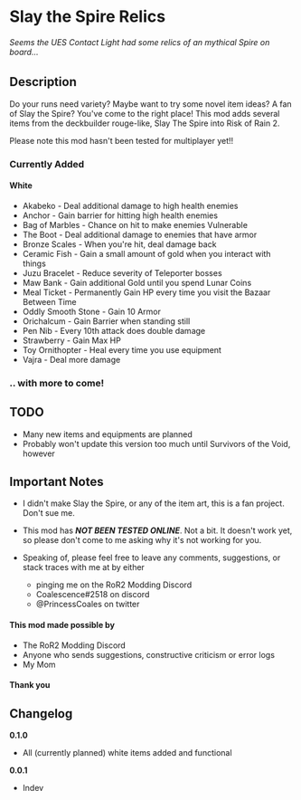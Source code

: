 # Slay the Spire Relics
###### Seems the UES Contact Light had some relics of an mythical Spire on board...
## Description

Do your runs need variety? Maybe want to try some novel item ideas? A fan of Slay the Spire? You've come to the right place! This mod adds several items from the deckbuilder rouge-like, Slay The Spire into Risk of Rain 2.

Please note this mod hasn't been tested for multiplayer yet!!

### Currently Added
#### White
* Akabeko - Deal additional damage to high health enemies
* Anchor - Gain barrier for hitting high health enemies
* Bag of Marbles - Chance on hit to make enemies Vulnerable
* The Boot - Deal additional damage to enemies that have armor
* Bronze Scales - When you're hit, deal damage back
* Ceramic Fish - Gain a small amount of gold when you interact with things
* Juzu Bracelet - Reduce severity of Teleporter bosses
* Maw Bank - Gain additional Gold until you spend Lunar Coins
* Meal Ticket - Permanently Gain HP every time you visit the Bazaar Between Time
* Oddly Smooth Stone - Gain 10 Armor
* Orichalcum - Gain Barrier when standing still
* Pen Nib - Every 10th attack does double damage
* Strawberry - Gain Max HP
* Toy Ornithopter - Heal every time you use equipment
* Vajra - Deal more damage

### .. with more to come!

## TODO
* Many new items and equipments are planned
* Probably won't update this version too much until Survivors of the Void, however

## Important Notes
* I didn't make Slay the Spire, or any of the item art, this is a fan project. Don't sue me.
* This mod has ***NOT BEEN TESTED ONLINE***. Not a bit. It doesn't work yet, so please don't come to me asking why it's not working for you.
* Speaking of, please feel free to leave any comments, suggestions, or stack traces with me at by either

	* pinging me on the RoR2 Modding Discord
	* Coalescence#2518 on discord 
	* @PrincessCoales on twitter

#### This mod made possible by
* The RoR2 Modding Discord
* Anyone who sends suggestions, constructive criticism or error logs
* My Mom
#### Thank you

## Changelog

**0.1.0**

* All (currently planned) white items added and functional

**0.0.1**

* Indev